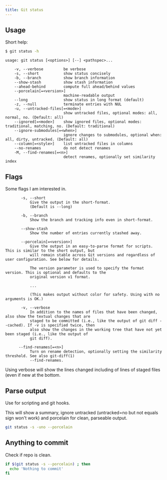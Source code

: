 ```yaml
---
title: Git status
---
```


## Usage

Short help:

```sh
$ git status -h
```
```
usage: git status [<options>] [--] <pathspec>...

    -v, --verbose         be verbose
    -s, --short           show status concisely
    -b, --branch          show branch information
    --show-stash          show stash information
    --ahead-behind        compute full ahead/behind values
    --porcelain[=<version>]
                          machine-readable output
    --long                show status in long format (default)
    -z, --null            terminate entries with NUL
    -u, --untracked-files[=<mode>]
                          show untracked files, optional modes: all, normal, no. (Default: all)
    --ignored[=<mode>]    show ignored files, optional modes: traditional, matching, no. (Default: traditional)
    --ignore-submodules[=<when>]
                          ignore changes to submodules, optional when: all, dirty, untracked. (Default: all)
    --column[=<style>]    list untracked files in columns
    --no-renames          do not detect renames
    -M, --find-renames[=<n>]
                          detect renames, optionally set similarity index
```


## Flags

Some flags I am interested in.

```
       -s, --short
           Give the output in the short-format.
           (Default is --long)
           
       -b, --branch
           Show the branch and tracking info even in short-format.

       --show-stash
           Show the number of entries currently stashed away.
           
       --porcelain[=<version>]
           Give the output in an easy-to-parse format for scripts. This is similar to the short output, but
           will remain stable across Git versions and regardless of user configuration. See below for details.

           The version parameter is used to specify the format version. This is optional and defaults to the
           original version v1 format.
           
           ...
              
           (This makes output without color for safety. Using with no arguments is OK.)
           
       -v, --verbose
           In addition to the names of files that have been changed, also show the textual changes that are
           staged to be committed (i.e., like the output of git diff --cached). If -v is specified twice, then
           also show the changes in the working tree that have not yet been staged (i.e., like the output of
           git diff).
           
      --find-renames[=<n>]
           Turn on rename detection, optionally setting the similarity threshold. See also git-diff(1)
           --find-renames.
```

Using verbose will show the lines changed including of lines of staged files (even if new at the bottom.


## Parse output

Use for scripting and git hooks.

This will show a summary, ignore untracked (untracked=no but not equals sign won't work) and porcelain for clean, parseable output.

```sh
git status -s -uno --porcelain
```

## Anything to commit

Check if repo is clean.

```sh
if $(git status -s --porcelain) ; then
  echo 'Nothing to commit'
fi
```
